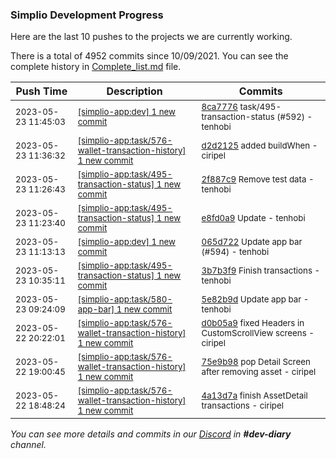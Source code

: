 
### Simplio Development Progress

Here are the last 10 pushes to the projects we are currently working.

There is a total of 4952 commits since 10/09/2021. You can see the complete history in
 [Complete_list.md](Complete_list.md) file.

| Push Time | Description | Commits |
| --- | --- | --- |
| <sub>2023-05-23 11:45:03</sub> | <sub>[[simplio-app:dev] 1 new commit](https://github.com/SimplioOfficial/simplio-app/commit/8ca77764a7521df1bf505388bda1f30a4281c23e)</sub> | <sub>[8ca7776](https://github.com/SimplioOfficial/simplio-app/commit/8ca77764a7521df1bf505388bda1f30a4281c23e) task/495-transaction-status (#592) - tenhobi</sub> |
| <sub>2023-05-23 11:36:32</sub> | <sub>[[simplio-app:task/576\-wallet\-transaction\-history] 1 new commit](https://github.com/SimplioOfficial/simplio-app/commit/d2d212560b2fefb541fb3d6f3787471e58584cdb)</sub> | <sub>[d2d2125](https://github.com/SimplioOfficial/simplio-app/commit/d2d212560b2fefb541fb3d6f3787471e58584cdb) added buildWhen - ciripel</sub> |
| <sub>2023-05-23 11:26:43</sub> | <sub>[[simplio-app:task/495\-transaction\-status] 1 new commit](https://github.com/SimplioOfficial/simplio-app/commit/2f887c97fe407d7e8157826325ad044a0037e474)</sub> | <sub>[2f887c9](https://github.com/SimplioOfficial/simplio-app/commit/2f887c97fe407d7e8157826325ad044a0037e474) Remove test data - tenhobi</sub> |
| <sub>2023-05-23 11:23:40</sub> | <sub>[[simplio-app:task/495\-transaction\-status] 1 new commit](https://github.com/SimplioOfficial/simplio-app/commit/e8fd0a99d0f3092f0c37400f7be7f21e199c230d)</sub> | <sub>[e8fd0a9](https://github.com/SimplioOfficial/simplio-app/commit/e8fd0a99d0f3092f0c37400f7be7f21e199c230d) Update - tenhobi</sub> |
| <sub>2023-05-23 11:13:13</sub> | <sub>[[simplio-app:dev] 1 new commit](https://github.com/SimplioOfficial/simplio-app/commit/065d722222a5fce0337aee72f70acb22bd9d1a70)</sub> | <sub>[065d722](https://github.com/SimplioOfficial/simplio-app/commit/065d722222a5fce0337aee72f70acb22bd9d1a70) Update app bar (#594) - tenhobi</sub> |
| <sub>2023-05-23 10:35:11</sub> | <sub>[[simplio-app:task/495\-transaction\-status] 1 new commit](https://github.com/SimplioOfficial/simplio-app/commit/3b7b3f9b13d8bd6ad7f5d07496e30a09fda66d8d)</sub> | <sub>[3b7b3f9](https://github.com/SimplioOfficial/simplio-app/commit/3b7b3f9b13d8bd6ad7f5d07496e30a09fda66d8d) Finish transactions - tenhobi</sub> |
| <sub>2023-05-23 09:24:09</sub> | <sub>[[simplio-app:task/580\-app\-bar] 1 new commit](https://github.com/SimplioOfficial/simplio-app/commit/5e82b9d382ba936c563ee7b287a49efc5d5e4106)</sub> | <sub>[5e82b9d](https://github.com/SimplioOfficial/simplio-app/commit/5e82b9d382ba936c563ee7b287a49efc5d5e4106) Update app bar - tenhobi</sub> |
| <sub>2023-05-22 20:22:01</sub> | <sub>[[simplio-app:task/576\-wallet\-transaction\-history] 1 new commit](https://github.com/SimplioOfficial/simplio-app/commit/d0b05a9bc0ad280013965634244ff557130c4f1f)</sub> | <sub>[d0b05a9](https://github.com/SimplioOfficial/simplio-app/commit/d0b05a9bc0ad280013965634244ff557130c4f1f) fixed Headers in CustomScrollView screens - ciripel</sub> |
| <sub>2023-05-22 19:00:45</sub> | <sub>[[simplio-app:task/576\-wallet\-transaction\-history] 1 new commit](https://github.com/SimplioOfficial/simplio-app/commit/75e9b986f1bc7e7752e85925ef43598793b8aaa3)</sub> | <sub>[75e9b98](https://github.com/SimplioOfficial/simplio-app/commit/75e9b986f1bc7e7752e85925ef43598793b8aaa3) pop Detail Screen after removing asset - ciripel</sub> |
| <sub>2023-05-22 18:48:24</sub> | <sub>[[simplio-app:task/576\-wallet\-transaction\-history] 1 new commit](https://github.com/SimplioOfficial/simplio-app/commit/4a13d7a368084e45aab69104bf782d21b80110c5)</sub> | <sub>[4a13d7a](https://github.com/SimplioOfficial/simplio-app/commit/4a13d7a368084e45aab69104bf782d21b80110c5) finish AssetDetail transactions - ciripel</sub> |

_You can see more details and commits in our [Discord](https://discord.gg/aKhjuwZmdP) in **#dev-diary** channel._
